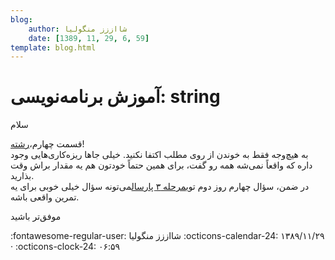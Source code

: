```yaml
---
blog:
    author: شااززز منگولیا
    date: [1389, 11, 29, 6, 59]
template: blog.html
---
```

# آموزش برنامه‌نویسی: string

<div class="cnt">
سلام<p></p>
<p>قسمت چهارم،<a href="http://s1.picofile.com/file/6359910460/string.pdf.html">رشته</a>!<br/>به هیچ‌وجه فقط به خوندن از روی مطلب اکتفا نکنید. خیلی جاها ریزه‌کاری‌هایی وجود داره که واقعاً نمی‌شه همه رو گفت، برای همین حتماً خودتون هم یه مقدار براش وقت بذارید.<br/>در ضمن، سؤال چهارم روز دوم توی<a href="http://shaazzz.blogfa.com/post-81.aspx">مرحله ۳ پارسال</a>می‌تونه سؤال خیلی خوبی برای یه تمرین واقعی باشه.</p>
<p>موفق‌تر باشید</p>
</div>

<div class="blog-info" markdown>
<span class="blog-author">
:fontawesome-regular-user: شااززز منگولیا
</span>
<span class="blog-date">
:octicons-calendar-24: ۱۳۸۹/۱۱/۲۹ · :octicons-clock-24: ۰۶:۵۹
</span>
</div>

